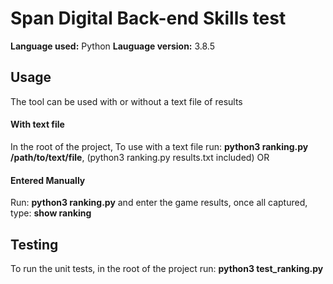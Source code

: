 # Span Digital Back-end Skills test

**Language used:** Python
**Lauguage version:** 3.8.5

## Usage
The tool can be used with or without a text file of results

#### With text file
In the root of the project, To use with a text file run: **python3 ranking.py /path/to/text/file**, (python3 ranking.py results.txt included) OR

#### Entered Manually
Run: **python3 ranking.py** and enter the game results, once all captured, type: **show ranking**

## Testing
To run the unit tests, in the root of the project run: **python3 test_ranking.py**